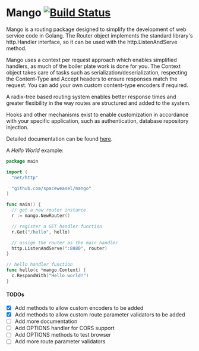 # Mango [![Build Status](https://travis-ci.org/spaceweasel/mango.svg?branch=master)](https://travis-ci.org/spaceweasel/mango)
Mango is a routing package designed to simplify the development of web service code in Golang. The Router object implements the standard library's http.Handler interface, so it can be used with the http.ListenAndServe method.

Mango uses a context per request approach which enables simplified handlers, as
much of the boiler plate work is done for you. The Context object takes care
of tasks such as serialization/deserialization, respecting the Content-Type
and Accept headers to ensure responses match the request. You can add your own custom content-type encoders if required.

A radix-tree based routing system enables better response times and greater flexibility in the way routes are structured and added to the system.

Hooks and other mechanisms exist to enable customization in accordance with your specific application, such as authentication, database repository injection.

Detailed documentation can be found [here](https://github.com/spaceweasel/mango/wiki/getting-started).  

A *Hello World* example:

```go
package main

import (
  "net/http" 	

  "github.com/spaceweasel/mango"
)

func main() {
  // get a new router instance
  r := mango.NewRouter()

  // register a GET handler function
  r.Get("/hello", hello)

  // assign the router as the main handler
  http.ListenAndServe(":8080", router)
}

// hello handler function
func hello(c *mango.Context) {
  c.RespondWith("Hello world!")
}
```

#### TODOs
- [x] Add methods to allow custom encoders to be added
- [x] Add methods to allow custom route parameter validators to be added
- [ ] Add more documentation
- [ ] Add OPTIONS handler for CORS support
- [ ] Add OPTIONS methods to test browser
- [ ] Add more route parameter validators
